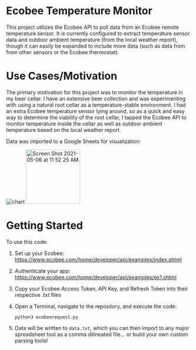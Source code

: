 # Ecobee Temperature Monitor
This project utilizes the Ecobee API to poll data from an Ecobee remote temperature sensor. It is currently configured to extract temperature sensor data and outdoor ambient temperature (from the local weather report), though it can easily be expanded to include more data (such as data from from other sensors or the Ecobee thermostat).

# Use Cases/Motivation
The primary motivation for this project was to monitor the temperature in my beer cellar. I have an extensive beer collection and was experimenting with using a natural root cellar as a temperature-stable environment. I had an extra Ecobee temperature sensor lying around, so as a quick and easy way to determine the viability of the root cellar, I tapped the Ecobee API to monitor temperature inside the cellar as well as outdoor ambient temperature based on the local weather report.

Data was imported to a Google Sheets for visualization:

![chart](https://user-images.githubusercontent.com/10524839/117350412-608f5900-ae61-11eb-83dd-1fe9605e7bf2.png)
<img width="147" alt="Screen Shot 2021-05-06 at 11 52 25 AM" src="https://user-images.githubusercontent.com/10524839/117350587-96344200-ae61-11eb-84bd-4f840af662e2.png">

# Getting Started
To use this code:
1. Set up your Ecobee: https://www.ecobee.com/home/developer/api/examples/index.shtml
2. Authenticate your app: https://www.ecobee.com/home/developer/api/examples/ex1.shtml
3. Copy your Ecobee Access Token, API Key, and Refresh Token into their respective .txt files
4. Open a Terminal, navigate to the repository, and execute the code:
  
    ```python3 ecobeerequest.py```
    
5. Data will be written to ```data.txt```, which you can then import to any major spreadsheet tool as a comma dilineated file... or build your own custom parsing tools!

